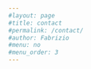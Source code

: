 ```yaml
---
#layout: page
#title: contact
#permalink: /contact/
#author: Fabrizio
#menu: no
#menu_order: 3
---
```

<!--
<a href= "http://www.eventiartevenezia.com/" target="blank">
![Alt text](/images/contact_foto_low.jpg "Eventi Arte Venezia")
</a>
<br>
<br>
Forte Marghera – Atelier Palmanova – Venice
<br>

<a href="mailto:materiaterza@gmail.com">Contattaci / Contact us</a>

<!--
<a href="http://materiaterza.com">back</a>
-->
